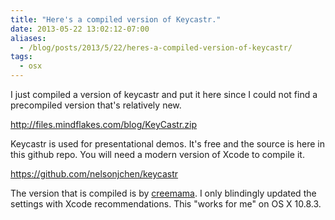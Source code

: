 ```yaml
---
title: "Here's a compiled version of Keycastr."
date: 2013-05-22 13:02:12-07:00
aliases:
  - /blog/posts/2013/5/22/heres-a-compiled-version-of-keycastr/
tags:
  - osx
---
```


I just compiled a version of keycastr and put it here since I could not find a precompiled version that's relatively
new.

http://files.mindflakes.com/blog/KeyCastr.zip

Keycastr is used for presentational demos. It's free and the source is here in this github repo. You will need a
modern version of Xcode to compile it.

https://github.com/nelsonjchen/keycastr

The version that is compiled is by [creemama](https://github.com/creemama). I only blindingly updated the settings
with Xcode recommendations. This "works for me" on OS X 10.8.3.
